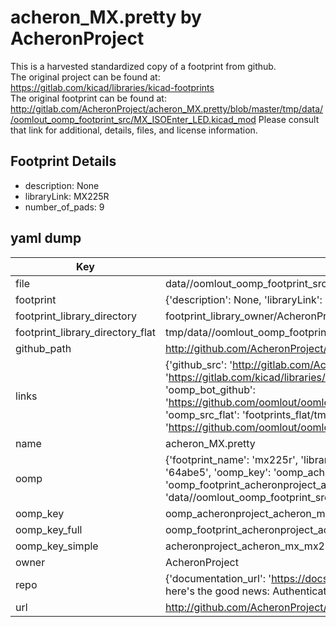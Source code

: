 # acheron_MX.pretty by AcheronProject  
This is a harvested standardized copy of a footprint from github.  
The original project can be found at:  
https://gitlab.com/kicad/libraries/kicad-footprints  
The original footprint can be found at:
http://gitlab.com/AcheronProject/acheron_MX.pretty/blob/master/tmp/data//oomlout_oomp_footprint_src/MX_ISOEnter_LED.kicad_mod
Please consult that link for additional, details, files, and license information.  
## Footprint Details
* description: None  
* libraryLink: MX225R  
* number_of_pads: 9  
## yaml dump  
| Key | Value |  
| --- | --- |  
| file | data//oomlout_oomp_footprint_src/acheron_MX.pretty/MX225R.kicad_mod |  
| footprint | {'description': None, 'libraryLink': 'MX225R', 'number_of_pads': 9} |  
| footprint_library_directory | footprint_library_owner/AcheronProject_acheron_MX.pretty |  
| footprint_library_directory_flat | tmp/data//oomlout_oomp_footprint_src/footprints_flat/acheronproject_acheron_mx_mx225r/working |  
| github_path | http://github.com/AcheronProject/acheron_MX.pretty/blob/master/tmp/data//oomlout_oomp_footprint_src/MX225R.kicad_mod |  
| links | {'github_src': 'http://gitlab.com/AcheronProject/acheron_MX.pretty/blob/master/tmp/data//oomlout_oomp_footprint_src/MX_ISOEnter_LED.kicad_mod', 'github_src_repo': 'https://gitlab.com/kicad/libraries/kicad-footprints', 'oomp_bot': 'tmp/data//oomlout_oomp_footprint_src/footprints/acheronproject_acheron_mx_mx225r/working', 'oomp_bot_github': 'https://github.com/oomlout/oomlout_oomp_footprint_bot/tree/main/tmp/data//oomlout_oomp_footprint_src/footprints/acheronproject_acheron_mx_mx225r/working', 'oomp_src_flat': 'footprints_flat/tmp/data//oomlout_oomp_footprint_src/footprints_flat/acheronproject_acheron_mx_mx225r/working', 'oomp_src_flat_github': 'https://github.com/oomlout/oomlout_oomp_footprint_src/tree/main/tmp/data//oomlout_oomp_footprint_src/footprints_flat/acheronproject_acheron_mx_mx225r/working'} |  
| name | acheron_MX.pretty |  
| oomp | {'footprint_name': 'mx225r', 'library_name': 'acheron_mx', 'md5': '64abe5dc0e1d95c01407206446b4cc17', 'md5_10': '64abe5dc0e', 'md5_5': '64abe', 'md5_6': '64abe5', 'oomp_key': 'oomp_acheronproject_acheron_mx_mx225r', 'oomp_key_extra': 'oomp_footprint_acheronproject_acheron_mx_mx225r', 'oomp_key_full': 'oomp_footprint_acheronproject_acheron_mx_mx225r_64abe5', 'oomp_key_simple': 'acheronproject_acheron_mx_mx225r', 'original_filename': 'data//oomlout_oomp_footprint_src/acheron_MX.pretty/MX225R.kicad_mod', 'owner_name': 'acheronproject'} |  
| oomp_key | oomp_acheronproject_acheron_mx_mx225r |  
| oomp_key_full | oomp_footprint_acheronproject_acheron_mx_mx225r |  
| oomp_key_simple | acheronproject_acheron_mx_mx225r |  
| owner | AcheronProject |  
| repo | {'documentation_url': 'https://docs.github.com/rest/overview/resources-in-the-rest-api#rate-limiting', 'message': "API rate limit exceeded for 84.66.142.224. (But here's the good news: Authenticated requests get a higher rate limit. Check out the documentation for more details.)"} |  
| url | http://github.com/AcheronProject/acheron_MX.pretty |  

